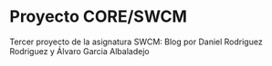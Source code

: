# Proyecto CORE/SWCM

Tercer proyecto de la asignatura SWCM: Blog
por Daniel Rodriguez Rodriguez y Álvaro Garcia Albaladejo

 